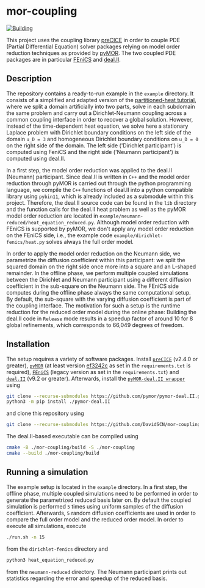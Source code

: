# mor-coupling

[![Building](https://github.com/DavidSCN/mor-coupling/actions/workflows/building.yml/badge.svg)](https://github.com/DavidSCN/mor-coupling/actions/workflows/building.yml)

This project uses the coupling library [preCICE](https://precice.org/) in order to couple PDE (Partial Differential Equation) solver packages relying on model order reduction techniques as provided by [pyMOR](https://pymor.org/). The two coupled PDE packages are in particular [FEniCS](https://fenicsproject.org/) and [deal.II](https://dealii.org/).

## Description

The repository contains a ready-to-run example in the `example` directory. It consists of a simplified and adapted version of the [partitioned-heat tutorial](https://precice.org/tutorials-partitioned-heat-conduction.html), where we split a domain artificially into two parts, solve in each subdomain the same problem and carry out a Dirichlet-Neumann coupling across a common coupling interface in order to recover a global solution. However, instead of the time-dependent heat equation, we solve here a stationary Laplace problem with Dirichlet boundary conditions on the left side of the domain `u_D = 3` and homogeneous Dirichlet boundary conditions on `u_D = 0` on the right side of the domain. The left side ('Dirichlet participant') is computed using FeniCS and the right side ('Neumann participant') is computed using deal.II.

In a first step, the model order reduction was applied to the deal.II (Neumann) participant. Since deal.II is written in `C++` and the model order reduction through pyMOR is carried out through the python programming language, we compile the `C++` functions of deal.II into a python compatible library using `pybin11`, which is already included as a submodule within this project. Therefore, the deal.II source code can be found in the `lib` directory and the function calls for the deal.II heat problem as well as the pyMOR model order reduction are located in `example/neumann-reduced/heat_equation_reduced.py`. Although model order reduction with FEniCS is supported by pyMOR, we don't apply any model order reduction on the FEniCS side, i.e., the example code `example/dirichlet-fenics/heat.py` solves always the full order model.

In order to apply the model order reduction on the Neumann side, we parametrize the diffusion coefficient within this participant: we split the squared domain on the right side once more into a square and an L-shaped remainder. In the offline phase, we perform multiple coupled simulations between the Dirichlet and Neumann participant using a different diffusion coefficient in the sub-square on the Neumann side. The FEniCS side computes during the offline phase always the same computational setup. By default, the sub-square with the varying diffusion coefficient is part of the coupling interface. The motivation for such a setup is the runtime reduction for the reduced order model during the online phase: Building the deal.II code in `Release` mode results in a speedup factor of around 10 for 8 global refinements, which corresponds to 66,049 degrees of freedom.

## Installation

The setup requires a variety of software packages. Install [`preCICE`](https://precice.org/installation-overview.html) (v2.4.0 or greater), [`pyMOR`](https://github.com/pymor/pymor#installation-via-pip) (at least version [ef3242c](https://github.com/pymor/pymor/commit/ef3242c9aebd9c1046fb6d2b80d414284abca1ad) as set in the `requirements.txt` is required), [`FEniCS`](https://fenicsproject.org/download/archive/) (legacy version as set in the `requirements.txt`) and [`deal.II`](https://dealii.org/current/readme.html) (v9.2 or greater). Afterwards, install the [`pyMOR-deal.II wrapper`](https://github.com/pymor/pymor-deal.II) using

```bash
git clone --recurse-submodules https://github.com/pymor/pymor-deal.II.git
python3 -m pip install ./pymor-deal.II
```
and clone this repository using

```bash
git clone --recurse-submodules https://github.com/DavidSCN/mor-coupling.git
```

The deal.II-based executable can be compiled using

```bash
cmake -B ./mor-coupling/build -S ./mor-coupling
cmake --build ./mor-coupling/build
```

## Running a simulation

The example setup is located in the `example` directory. In a first step, the offline phase, multiple coupled simulations need to be performed in order to generate the parametrized reduced basis later on. By default the coupled simulation is performed `5` times using uniform samples of the diffusion coefficient. Afterwards, `5` random diffusion coefficients are used in order to compare the full order model and the reduced order model. In order to execute all simulations, execute

```bash
./run.sh -n 15
```

from the `dirichlet-fenics` directory and

```bash
python3 heat_equation_reduced.py
```

from the `neumann-reduced` directory. The Neumann participant prints out statistics regarding the error and speedup of the reduced basis.
